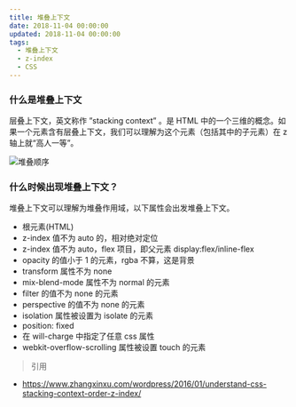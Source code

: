 ```yaml
---
title: 堆叠上下文
date: 2018-11-04 00:00:00
updated: 2018-11-04 00:00:00
tags:
  - 堆叠上下文
  - z-index
  - CSS
---
```


### 什么是堆叠上下文

层叠上下文，英文称作 ”stacking context” 。是 HTML 中的一个三维的概念。如果一个元素含有层叠上下文，我们可以理解为这个元素（包括其中的子元素）在 z 轴上就“高人一等”。

<!-- more -->

![堆叠顺序](https://jiangnana.fun/test/%E5%A0%86%E5%8F%A0%E9%A1%BA%E5%BA%8F.jpg)

### 什么时候出现堆叠上下文？

堆叠上下文可以理解为堆叠作用域，以下属性会出发堆叠上下文。

- 根元素(HTML)
- z-index 值不为 auto 的，相对绝对定位
- z-index 值不为 auto，flex 项目，即父元素 display:flex/inline-flex
- opacity 的值小于 1 的元素，rgba 不算，这是背景
- transform 属性不为 none
- mix-blend-mode 属性不为 normal 的元素
- filter 的值不为 none 的元素
- perspective 的值不为 none 的元素
- isolation 属性被设置为 isolate 的元素
- position: fixed
- 在 will-charge 中指定了任意 css 属性
- webkit-overflow-scrolling 属性被设置 touch 的元素

> 引用

- https://www.zhangxinxu.com/wordpress/2016/01/understand-css-stacking-context-order-z-index/
